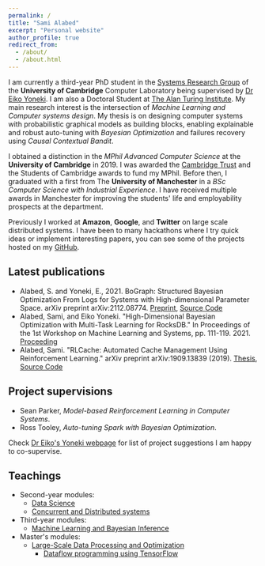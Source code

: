 ```yaml
---
permalink: /
title: "Sami Alabed"
excerpt: "Personal website"
author_profile: true
redirect_from: 
  - /about/
  - /about.html
---
```


I am currently a third-year PhD student in the [Systems Research Group](https://www.cl.cam.ac.uk/research/srg/netos/) of the **University of Cambridge** Computer Laboratory being supervised by [Dr Eiko Yoneki](https://www.cl.cam.ac.uk/~ey204/). I am also a Doctoral Student at [The Alan Turing Institute](https://www.turing.ac.uk/). My main research interest is the intersection of *Machine Learning and Computer systems design*. My thesis is on designing computer systems with probabilistic graphical models as building blocks, enabling explainable and robust auto-tuning with *Bayesian Optimization* and failures recovery using *Causal Contextual Bandit*.

I obtained a distinction in the *MPhil Advanced Computer Science* at the **University of Cambridge** in 2019. I was awarded the [Cambridge Trust](https://www.cambridgetrust.org/) and the Students of Cambridge awards to fund my MPhil. Before then, I graduated with a first from The **University of Manchester** in a *BSc Computer Science with Industrial Experience*. I have received multiple awards in Manchester for improving the students' life and employability prospects at the department.

Previously I worked at **Amazon**, **Google**, and **Twitter** on large scale distributed systems. I have been to many hackathons where I try quick ideas or implement interesting papers, you can see some of the projects hosted on my [GitHub](https://github.com/samialabed?tab=repositories).

Latest publications
-------
* Alabed, S. and Yoneki, E., 2021. BoGraph: Structured Bayesian Optimization From Logs for Systems with High-dimensional Parameter Space. arXiv preprint arXiv:2112.08774. [Preprint](https://arxiv.org/pdf/2112.08774.pdf), [Source Code](https://github.com/samialabed/BoGraph)
* Alabed, Sami, and Eiko Yoneki. "High-Dimensional Bayesian Optimization with Multi-Task Learning for RocksDB." In Proceedings of the 1st Workshop on Machine Learning and Systems, pp. 111-119. 2021. [Proceeding](https://dl.acm.org/doi/pdf/10.1145/3437984.3458841)
* Alabed, Sami. "RLCache: Automated Cache Management Using Reinforcement Learning." arXiv preprint arXiv:1909.13839 (2019). [Thesis](https://arxiv.org/pdf/1909.13839.pdf), [Source Code](https://github.com/samialabed/rlcache)

Project supervisions
-------

* Sean Parker, *Model-based Reinforcement Learning in Computer Systems*.
* Ross Tooley, *Auto-tuning Spark with Bayesian Optimization*.

Check [Dr Eiko's Yoneki webpage](https://www.cl.cam.ac.uk/~ey204/teaching/Projects/2021_2022/) for list of project suggestions I am happy to co-supervise.

Teachings
-------

* Second-year modules:
  * [Data Science](https://www.cl.cam.ac.uk/teaching/2021/DataSci/)
  * [Concurrent and Distributed systems](https://www.cl.cam.ac.uk/teaching/2021/ConcDisSys/)
* Third-year modules:
  * [Machine Learning and Bayesian Inference](https://www.cl.cam.ac.uk/teaching/2021/MLBayInfer/)
* Master's modules:
  * [Large-Scale Data Processing and Optimization](https://www.cl.cam.ac.uk/~ey204/teaching/ACS/R244_2020_2021/)
    * [Dataflow programming using TensorFlow](https://github.com/samialabed/r244_dataflow_tutorial/blob/main/Dataflow_programming_using_TensorFlow_Student_Copy.ipynb)   

